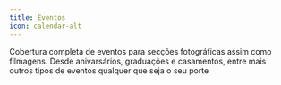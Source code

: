 ```yaml
---
title: Eventos
icon: calendar-alt
---
```


Cobertura completa de eventos para secções fotográficas assim como filmagens.
Desde anivarsários, graduações e casamentos, entre mais outros tipos de eventos qualquer que seja o seu porte

